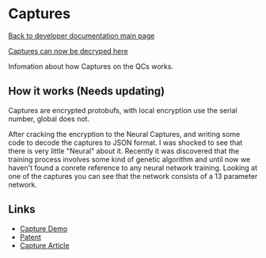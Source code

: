 # Captures

[Back to developer documentation main page](README.md)

[Captures can now be decryped here](https://vaniseghemthomas.github.io/OpenCortex/File-decryption/webapp/)

Infomation about how Captures on the QCs works.

## How it works (Needs updating)

Captures are encrypted protobufs, with local encryption use the serial number, global does not.

After cracking the encryption to the Neural Captures, and writing some code to decode the captures to JSON format. I was shocked to see that there is very little "Neural" about it. Recently it was discovered that the training process involves some kind of genetic algorithm and until now we haven't found a conrete reference to any neural network training. Looking at one of the captures you can see that the network consists of a 13 parameter network.

## Links

- [Capture Demo](http://research.spa.aalto.fi/publications/papers/smc19-black-box/)
- [Patent](https://patentimages.storage.googleapis.com/0e/b9/35/293f5bf8c3340a/EP3828878A1.pdf)
- [Capture Article](https://www.smc2019.uma.es/articles/S5/S5_02_SMC2019_paper.pdf)
